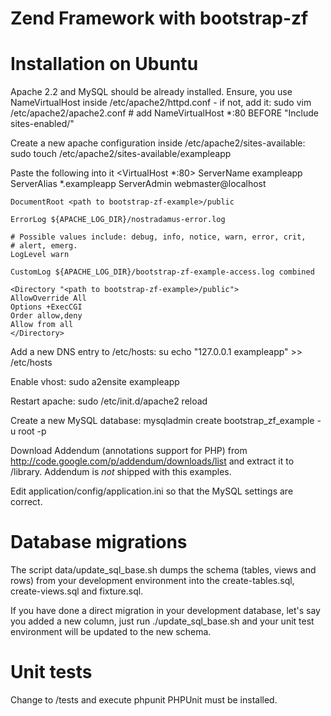Zend Framework with bootstrap-zf
================================

Installation on Ubuntu
======================
Apache 2.2 and MySQL should be already installed.
Ensure, you use NameVirtualHost inside /etc/apache2/httpd.conf - if not, add it:
	sudo vim /etc/apache2/apache2.conf # add NameVirtualHost *:80 BEFORE "Include sites-enabled/"

Create a new apache configuration inside /etc/apache2/sites-available:
	sudo touch /etc/apache2/sites-available/exampleapp

Paste the following into it
<VirtualHost *:80>
	ServerName	exampleapp
	ServerAlias *.exampleapp
	ServerAdmin webmaster@localhost

	DocumentRoot <path to bootstrap-zf-example>/public

	ErrorLog ${APACHE_LOG_DIR}/nostradamus-error.log

	# Possible values include: debug, info, notice, warn, error, crit,
	# alert, emerg.
	LogLevel warn

	CustomLog ${APACHE_LOG_DIR}/bootstrap-zf-example-access.log combined

    <Directory "<path to bootstrap-zf-example>/public">
	AllowOverride All
	Options +ExecCGI
	Order allow,deny
	Allow from all
    </Directory>
</VirtualHost>

Add a new DNS entry to /etc/hosts:
	su
	echo "127.0.0.1    exampleapp" >> /etc/hosts

Enable vhost:
	sudo a2ensite exampleapp

Restart apache:
	sudo /etc/init.d/apache2 reload
	
Create a new MySQL database:
	mysqladmin create bootstrap_zf_example -u root -p

Download Addendum (annotations support for PHP) from http://code.google.com/p/addendum/downloads/list and extract it to <path to bootstrap-zf-example>/library.
Addendum is *not* shipped with this examples.

Edit application/config/application.ini so that the MySQL settings are correct.


Database migrations
===================
The script data/update_sql_base.sh dumps the schema (tables, views and rows) from your development environment into the create-tables.sql, create-views.sql and fixture.sql.

If you have done a direct migration in your development database, let's say you added a new column, just run ./update_sql_base.sh and your unit test environment will be updated to the new schema.

Unit tests
==========
Change to /tests and execute
	phpunit
PHPUnit must be installed.

